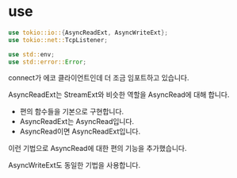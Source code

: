 # use

```rust
use tokio::io::{AsyncReadExt, AsyncWriteExt};
use tokio::net::TcpListener;

use std::env;
use std::error::Error;
```

connect가 에코 클라이언트인데 더 조금 임포트하고 있습니다. 

AsyncReadExt는 StreamExt와 비슷한 역할을 AsyncRead에 대해 합니다. 
- 편의 함수들을 기본으로 구현합니다. 
- AsyncReadExt는 AsyncRead입니다. 
- AsyncRead이면 AsyncReadExt입니다. 

이런 기법으로 AsyncRead에 대한 편의 기능을 추가했습니다. 

AsyncWriteExt도 동일한 기법을 사용합니다. 

